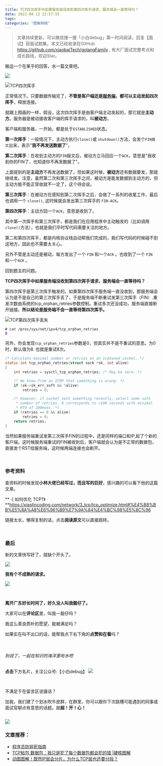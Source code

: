 ```yaml
---
title: TCP四次挥手中如果服务端没收到第四次挥手请求，服务端会一直等待吗？
date: 2022-08-13 22:57:55
tags:
categories: "图解网络"
---
```



> 文章持续更新，可以微信搜一搜「小白debug」第一时间阅读，回复【面试】获面试题集。本文已经收录在GitHub https://github.com/xiaobaiTech/golangFamily , 有大厂面试完整考点和成长路线，欢迎Star。


搬运一个在某乎的回答，水一篇文章吧。

![](https://cdn.xiaobaidebug.top/image-20220813113924022.png)



![TCP四次挥手](https://cdn.xiaobaidebug.top/TCP%E5%9B%9B%E6%AC%A1%E6%8C%A5%E6%89%8B7.png)



正常情况下。只要数据传输完了，**不管是客户端还是[服务端](https://www.zhihu.com/search?q=服务端&search_source=Entity&hybrid_search_source=Entity&hybrid_search_extra={"sourceType"%3A"answer"%2C"sourceId"%3A2613763971})，都可以主动发起四次挥手**，释放连接。

就跟上图画的一样，假设，这次四次挥手是由客户端主动发起的，那它就是**主动方**。服务器是被动接收客户端的挥手请求的，叫**被动方**。

客户端和服务器，一开始，都是处于`ESTABLISHED`状态。

**第一次挥手**：一般情况下，主动方执行`close()`或 `shutdown()`方法，会发个`FIN报文`出来，表示"**我不再发送数据了**"。

**第二次挥手**：在收到主动方的`FIN`报文后，被动方立马回应一个`ACK`，意思是"我收到你的FIN了，也知道你不再发数据了"。

上面提到的是**主动方**不再发送数据了。但如果这时候，**被动方**还有数据要发，那就继续发。注意，虽然第二次和第三次挥手之间，被动方是能发数据到主动方的，但主动方能不能正常收就不一定了，这个待会说。

**第三次挥手**：在被动方在感知到第二次挥手之后，会做了一系列的收尾工作，最后也调用一个 `close()`, 这时候就会发出第三次挥手的 `FIN-ACK`。

**第四次挥手**：主动方回一个`ACK`，意思是收到了。

其中第一次挥手和第三次挥手，都是我们在应用程序中主动触发的（比如调用`close()`方法），也就是我们平时写代码需要关注的地方。

第二和第四次挥手，都是内核协议栈自动帮我们完成的，我们写代码的时候碰不到这地方，因此也不需要太关心。

另外不管是主动还是被动，每方发出了一个 `FIN` 和一个`ACK` 。也收到了一个 `FIN` 和一个`ACK` 。

回到题主的问题。

**TCP四次挥手中如果服务端没收到第四次挥手请求，服务端会一直等待吗？**

第四次挥手是第三次挥手触发的。如果第四次挥手服务端一直没收到，那服务端会认为是不是自己的第三次挥手丢了，于是服务端不断重试发第三次挥手（FIN）.重发次数由系统的tcp_orphan_retries参数控制。重试多次还没成功，服务端直接断开链接。**所以结论是服务端不会一直等待第四次挥手。**

![TCP第四次挥手丢失](https://cdn.xiaobaidebug.top/TCP%E7%AC%AC%E5%9B%9B%E6%AC%A1%E6%8C%A5%E6%89%8B%E4%B8%A2%E5%A4%B1.drawio.png)



```shell
# cat /proc/sys/net/ipv4/tcp_orphan_retries
0
```

另外，你会发现`tcp_orphan_retries`参数是0，但其实并不是不重试的意思。为0时，默认值为8. 也就是重试8次。

```c
/* Calculate maximal number or retries on an orphaned socket. */
static int tcp_orphan_retries(struct sock *sk, int alive)
{
	int retries = sysctl_tcp_orphan_retries; /* May be zero. */

	/* We know from an ICMP that something is wrong. */
	if (sk->sk_err_soft && !alive)
		retries = 0;

	/* However, if socket sent something recently, select some safe
	 * number of retries. 8 corresponds to >100 seconds with minimal
	 * RTO of 200msec. */
	if (retries == 0 && alive)
		retries = 8;
	return retries;
}
```

当然如果服务端重试发第三次挥手FIN的过程中，还是同样的端口和IP,起了个新的客户端，这时候服务端重试的FIN被收到后，客户端就会认为是不正常的数据包，直接发个RST给服务端，这时候两端连接也会断开。



<br>

### 参考资料

查资料的时候发现**小林大佬已经写过，而且写的巨好**，感兴趣的可以看下他的这篇文章。

**《 如何优化 TCP?》**https://xiaolincoding.com/network/3_tcp/tcp_optimize.html#%E4%B8%BB%E5%8A%A8%E6%96%B9%E7%9A%84%E4%BC%98%E5%8C%96

链接太长，懒得复制的话，点击**阅读原文**可以直接跳转。



<br>

### 最后

新的文章快写好了，就缺个开头了。

![](https://cdn.xiaobaidebug.top/image-20220813115736303.png)



**我有个不成熟的请求。**

![](https://cdn.xiaobaidebug.top/u=2281575747,3550568508&fm=253&fmt=auto&app=120&f=JPEG.jpeg)

<br>

**离开广东好长时间了，好久没人叫我靓仔了。**

大家可以在**评论区**里，叫我一靓仔吗？

我这么善良质朴的愿望，能被满足吗？

如果实在叫不出口的话，能帮我点下右下角的**点赞和在看**吗？



<br>

###### 别说了，一起在知识的海洋里呛水吧

**点击**下方名片，关注公众号:【小白debug】
![](https://cdn.xiaobaidebug.top/%E5%B0%8F%E7%99%BDdebug%E5%8A%A8%E5%9B%BE%E4%BA%8C%E7%BB%B4%E7%A0%81-20210908204913011.gif)

<br>

不满足于在留言区说骚话？

加我，我们建了个划水吹牛皮群，在群里，你可以跟你下次跳槽可能遇到的同事或面试官聊点有意思的话题。就**超！开！心！**

<img src="https://cdn.xiaobaidebug.top/image-20220522162616202.png" alt="" style="zoom:50%;" />

![](https://cdn.xiaobaidebug.top/006APoFYly1g5q9gn2jipg308w08wqdi-20220806162638482.gif)



### 文章推荐：

- [程序员防猝死指南](https://mp.weixin.qq.com/s/PP80aD-GQp7VtgyfHj392g) 
- [TCP粘包 数据包：我只是犯了每个数据包都会犯的错 |硬核图解](https://mp.weixin.qq.com/s/0-YBxU1cSbDdzcZEZjmQYA) 
- [动图图解！既然IP层会分片，为什么TCP层也还要分段？](https://mp.weixin.qq.com/s/YpQGsRyyrGNDu1cOuMy83w) 





